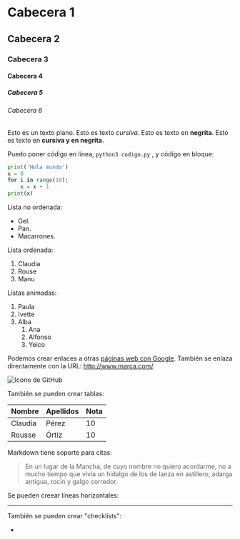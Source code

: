 # Cabecera 1

## Cabecera 2

### Cabecera 3

#### Cabecera 4

##### Cabecera 5

###### Cabecera 6

Esto es un texto plano. Esto es texto *cursiva*. Esto es texto en **negrita**. Esto es texto en **cursiva y en negrita**.

Puedo poner código en línea, `python3 codigo.py` , y código en bloque:

```python
print('Hola mundo')
x = 0
for i in range(10):
    x = x + 1
print(x)
```

Lista no ordenada:

* Gel.
* Pan.
* Macarrones.

Lista ordenada:

1. Claudia
2. Rouse
3. Manu

Listas animadas:

1. Paula
2. Ivette
3. Alba
    1. Ana
    2. Alfonso
    3. Yeico
    
Podemos crear enlaces a otras [páginas web con Google](http://google.com). También se enlaza directamente  con la URL: http://www.marca.com/. 

![Icono de GitHub](https://github.com/apple-touch-icon.png 'Imagen de Github')

También se pueden crear tablas:

| Nombre | Apellidos | Nota |
|-------- |---------- | -----|
| Claudia | Pérez | 10 |
| Rousse | Órtiz | 10 |

Markdown tiene soporte para citas:

> En un lugar de la Mancha, de cuyo nombre no quiero acordarme, no a mucho tiempo que vivía un hidalgo de los de lanza en astillero, adarga antigua, rocín y galgo corredor.

Se pueden creear líneas horizontales: 

---

También se pueden crear "checklists":

-
